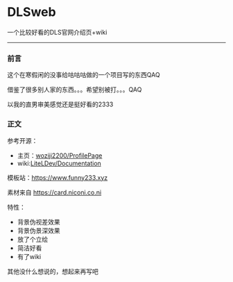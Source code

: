 # DLSweb
一个比较好看的DLS官网介绍页+wiki
***
### 前言
这个在寒假闲的没事给咕咕咕做的一个项目写的东西QAQ

借鉴了很多别人家的东西。。。希望别被打。。。QAQ

以我的直男审美感觉还是挺好看的2333

### 正文
参考开源：
- 主页：[woziji2200/ProfilePage](https://github.com/woziji2200/ProfilePage)
- wiki:[LiteLDev/Documentation](https://github.com/LiteLDev/Documentation)

模板站：https://www.funny233.xyz

素材来自 https://card.niconi.co.ni

特性：
- 背景伪视差效果
- 背景伪景深效果
- 放了个立绘
- 简洁好看
- 有了wiki

其他没什么想说的，想起来再写吧
